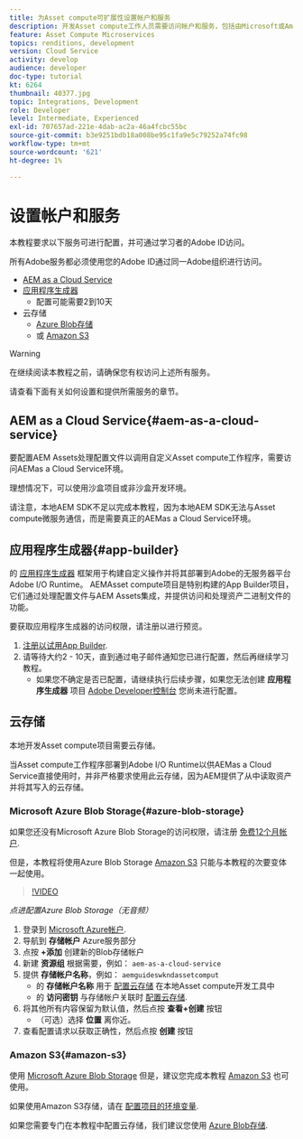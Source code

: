 ```yaml
---
title: 为Asset compute可扩展性设置帐户和服务
description: 开发Asset compute工作人员需要访问帐户和服务，包括由Microsoft或Amazon提供的AEMas a Cloud Service、应用程序生成器和云存储。
feature: Asset Compute Microservices
topics: renditions, development
version: Cloud Service
activity: develop
audience: developer
doc-type: tutorial
kt: 6264
thumbnail: 40377.jpg
topic: Integrations, Development
role: Developer
level: Intermediate, Experienced
exl-id: 707657ad-221e-4dab-ac2a-46a4fcbc55bc
source-git-commit: b3e9251bdb18a008be95c1fa9e5c79252a74fc98
workflow-type: tm+mt
source-wordcount: '621'
ht-degree: 1%

---
```


# 设置帐户和服务

本教程要求以下服务可进行配置，并可通过学习者的Adobe ID访问。

所有Adobe服务都必须使用您的Adobe ID通过同一Adobe组织进行访问。

+ [AEM as a Cloud Service](#aem-as-a-cloud-service)
+ [应用程序生成器](#app-builder)
   + 配置可能需要2到10天
+ 云存储
   + [Azure Blob存储](https://azure.microsoft.com/en-us/services/storage/blobs/)
   + 或 [Amazon S3](https://aws.amazon.com/s3/?did=ft_card&amp;trk=ft_card)

>[!WARNING]
>
>在继续阅读本教程之前，请确保您有权访问上述所有服务。
> 
> 请查看下面有关如何设置和提供所需服务的章节。

## AEM as a Cloud Service{#aem-as-a-cloud-service}

要配置AEM Assets处理配置文件以调用自定义Asset compute工作程序，需要访问AEMas a Cloud Service环境。

理想情况下，可以使用沙盒项目或非沙盒开发环境。

请注意，本地AEM SDK不足以完成本教程，因为本地AEM SDK无法与Asset compute微服务通信，而是需要真正的AEMas a Cloud Service环境。

## 应用程序生成器{#app-builder}

的 [应用程序生成器](https://developer.adobe.com/app-builder/) 框架用于构建自定义操作并将其部署到Adobe的无服务器平台Adobe I/O Runtime。 AEMAsset compute项目是特别构建的App Builder项目，它们通过处理配置文件与AEM Assets集成，并提供访问和处理资产二进制文件的功能。

要获取应用程序生成器的访问权限，请注册以进行预览。

1. [注册以试用App Builder](https://developer.adobe.com/app-builder/trial/).
1. 请等待大约2 - 10天，直到通过电子邮件通知您已进行配置，然后再继续学习教程。
   + 如果您不确定是否已配置，请继续执行后续步骤，如果您无法创建 __应用程序生成器__ 项目 [Adobe Developer控制台](https://developer.adobe.com/console/) 您尚未进行配置。

## 云存储

本地开发Asset compute项目需要云存储。

当Asset compute工作程序部署到Adobe I/O Runtime以供AEMas a Cloud Service直接使用时，并非严格要求使用此云存储，因为AEM提供了从中读取资产并将其写入的云存储。

### Microsoft Azure Blob Storage{#azure-blob-storage}

如果您还没有Microsoft Azure Blob Storage的访问权限，请注册 [免费12个月帐户](https://azure.microsoft.com/en-us/free/).

但是，本教程将使用Azure Blob Storage [Amazon S3](#amazon-s3) 只能与本教程的次要变体一起使用。

>[!VIDEO](https://video.tv.adobe.com/v/40377?quality=12&learn=on)

_点进配置Azure Blob Storage（无音频）_

1. 登录到 [Microsoft Azure帐户](https://azure.microsoft.com/en-us/account/).
1. 导航到 __存储帐户__ Azure服务部分
1. 点按 __+添加__ 创建新的Blob存储帐户
1. 新建 __资源组__ 根据需要，例如： `aem-as-a-cloud-service`
1. 提供 __存储帐户名称__，例如： `aemguideswkndassetcomput`
   + 的 __存储帐户名称__  用于 [配置云存储](../develop/environment-variables.md) 在本地Asset compute开发工具中
   + 的 __访问密钥__ 与存储帐户关联时 [配置云存储](../develop/environment-variables.md).
1. 将其他所有内容保留为默认值，然后点按 __查看+创建__ 按钮
   + （可选）选择 __位置__ 离你近。
1. 查看配置请求以获取正确性，然后点按 __创建__ 按钮

### Amazon S3{#amazon-s3}

使用 [Microsoft Azure Blob Storage](#azure-blob-storage) 但是，建议您完成本教程 [Amazon S3](https://aws.amazon.com/s3/?did=ft_card&amp;trk=ft_card) 也可使用。

如果使用Amazon S3存储，请在 [配置项目的环境变量](../develop/environment-variables.md#amazon-s3).

如果您需要专门在本教程中配置云存储，我们建议您使用 [Azure Blob存储](#azure-blob-storage).

